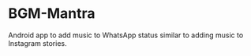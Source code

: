 # BGM-Mantra
Android app to add music to WhatsApp status similar to adding music to  Instagram stories.
